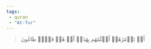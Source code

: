 ```yaml
---
tags: 
 - quran 
 - "At-Tur"
---
```


> أَمۡ تَأۡمُرُهُمۡ أَحۡلَٰمُهُم بِهَٰذَآۚ أَمۡ هُمۡ قَوۡمٞ طَاغُونَ
